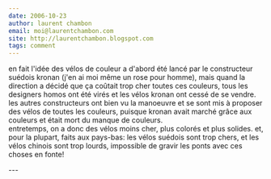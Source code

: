 ```yaml
---
date: 2006-10-23
author: laurent chambon
email: moi@laurentchambon.com
site: http://laurentchambon.blogspot.com
tags: comment
---
```


<p>en fait l'idée des vélos de couleur a d'abord été lancé par le constructeur suédois kronan (j'en ai moi même un rose pour homme), mais quand la direction a décidé que ça coûtait trop cher toutes ces couleurs, tous les designers homos ont été virés et les vélos kronan ont cessé de se vendre. les autres constructeurs ont bien vu la manoeuvre et se sont mis à proposer des vélos de toutes les couleurs, puisque kronan avait marché grâce aux couleurs et était mort du manque de couleurs.<br />
entretemps, on a donc des vélos moins cher, plus colorés et plus solides. et, pour la plupart, faits aux pays-bas: les vélos suédois sont trop chers, et les vélos chinois sont trop lourds, impossible de gravir les ponts avec ces choses en fonte!</p>
---